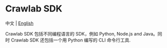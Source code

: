 # Crawlab SDK

中文 | [English](https://github.com/crawlab-team/crawlab-sdk)

Crawlab SDK 包括不同编程语言的 SDK，例如 Python, Node.js and Java。同时 Crawlab SDK 还包括一个用 Python 编写的 CLI 命令行工具. 

